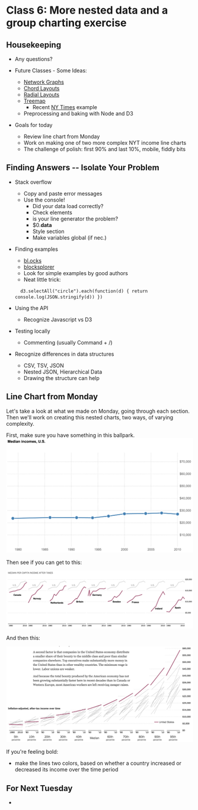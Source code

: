 # Class 6: More nested data and a group charting exercise

## Housekeeping
 
* Any questions?
* Future Classes - Some Ideas:
  * [Network Graphs](http://bl.ocks.org/mbostock/4062045)
  * [Chord Layouts](https://bl.ocks.org/mbostock/4062006)
  * [Radial Layouts](http://bl.ocks.org/mbostock/1044242)
  * [Treemap](https://bl.ocks.org/mbostock/4063582)
    * Recent [NY Times](https://www.nytimes.com/interactive/2017/02/27/us/politics/most-important-problem-gallup-polling-question.html?smid=pl-share) example
  * Preprocessing and baking with Node and D3

* Goals for today
  * Review line chart from Monday
  * Work on making one of two more complex NYT income line charts
  * The challenge of polish: first 90% and last 10%, mobile, fiddly bits

## Finding Answers -- Isolate Your Problem

* Stack overflow
    * Copy and paste error messages
    * Use the console!
        * Did your data load correctly?
        * Check elements 
        * is your line generator the problem?
        * $0.__data__
        * Style section
        * Make variables global (if nec.)
* Finding examples
  * [bl.ocks](http://bl.ocks.org/)
  * [blocksplorer](http://bl.ocksplorer.org/)
  * Look for simple examples by good authors 
  * Neat little trick:

  ```
    d3.selectAll("circle").each(function(d) { return console.log(JSON.stringify(d)) })
  ```
* Using the API
  * Recognize Javascript vs D3 
* Testing locally 
  * Commenting (usually Command + /)
* Recognize differences in data structures
  * CSV, TSV, JSON
  * Nested JSON, Hierarchical Data
  * Drawing the structure can help

## Line Chart from Monday

Let's take a look at what we made on Monday, going through each section. Then we'll work on creating this nested charts, two ways, of varying complexity. 

First, make sure you have something in this ballpark.
<img src="images/step-1.png">

Then see if you can get to this:


<img src="images/middle-class-1.png">

And then this:

<img src="images/middle-class-2.png">

If you're feeling bold:
* make the lines two colors, based on whether a country increased or decreased its income over the time period

## For Next Tuesday

* 

